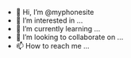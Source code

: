 - 👋 Hi, I’m @myphonesite
- 👀 I’m interested in ...
- 🌱 I’m currently learning ...
- 💞️ I’m looking to collaborate on ...
- 📫 How to reach me ...

<!---
myphonesite/myphonesite is a ✨ special ✨ repository because its `README.md` (this file) appears on your GitHub profile.
You can click the Preview link to take a look at your changes.
--->
